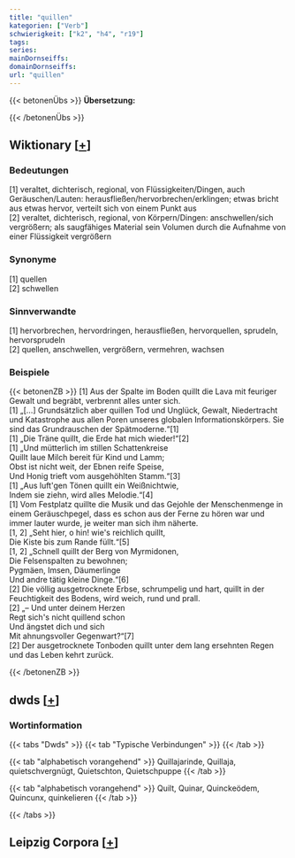 ```yaml
---
title: "quillen"
kategorien: ["Verb"]
schwierigkeit: ["k2", "h4", "r19"]
tags:
series:
mainDornseiffs:
domainDornseiffs:
url: "quillen"
---
```


{{< betonenÜbs >}}
**Übersetzung:**  
  
{{< /betonenÜbs >}}

## Wiktionary [[+](https://de.wiktionary.org/wiki/quillen)]

### Bedeutungen
[1] veraltet, dichterisch, regional, von Flüssigkeiten/Dingen, auch Geräuschen/Lauten: herausfließen/hervorbrechen/erklingen; etwas bricht aus etwas hervor, verteilt sich von einem Punkt aus  
[2] veraltet, dichterisch, regional, von Körpern/Dingen: anschwellen/sich vergrößern; als saugfähiges Material sein Volumen durch die Aufnahme von einer Flüssigkeit vergrößern  

### Synonyme
[1] quellen  
[2] schwellen  

### Sinnverwandte
[1] hervorbrechen, hervordringen, herausfließen, hervorquellen, sprudeln, hervorsprudeln  
[2] quellen, anschwellen, vergrößern, vermehren, wachsen  

### Beispiele
{{< betonenZB >}}
[1] Aus der Spalte im Boden quillt die Lava mit feuriger Gewalt und begräbt, verbrennt alles unter sich.  
[1] „[…] Grundsätzlich aber quillen Tod und Unglück, Gewalt, Niedertracht und Katastrophe aus allen Poren unseres globalen Informationskörpers. Sie sind das Grundrauschen der Spätmoderne.“[1]  
[1] „Die Träne quillt, die Erde hat mich wieder!“[2]  
[1] „Und mütterlich im stillen Schattenkreise  
Quillt laue Milch bereit für Kind und Lamm;  
Obst ist nicht weit, der Ebnen reife Speise,  
Und Honig trieft vom ausgehöhlten Stamm.“[3]  
[1] „Aus luft'gen Tönen quillt ein Weißnichtwie,  
Indem sie ziehn, wird alles Melodie.“[4]  
[1] Vom Festplatz quillte die Musik und das Gejohle der Menschenmenge in einem Geräuschpegel, dass es schon aus der Ferne zu hören war und immer lauter wurde, je weiter man sich ihm näherte.  
[1, 2] „Seht hier, o hin! wie's reichlich quillt,  
Die Kiste bis zum Rande füllt.“[5]  
[1, 2] „Schnell quillt der Berg von Myrmidonen,  
Die Felsenspalten zu bewohnen;  
Pygmäen, Imsen, Däumerlinge  
Und andre tätig kleine Dinge.“[6]  
[2] Die völlig ausgetrocknete Erbse, schrumpelig und hart, quillt in der Feuchtigkeit des Bodens, wird weich, rund und prall.  
[2] „– Und unter deinem Herzen  
Regt sich's nicht quillend schon  
Und ängstet dich und sich  
Mit ahnungsvoller Gegenwart?“[7]  
[2] Der ausgetrocknete Tonboden quillt unter dem lang ersehnten Regen und das Leben kehrt zurück.  

{{< /betonenZB >}}


## dwds [[+](https://www.dwds.de/wb/quillen)]

### Wortinformation
{{< tabs "Dwds" >}}
{{< tab "Typische Verbindungen" >}}
{{< /tab >}}

{{< tab "alphabetisch vorangehend" >}}
Quillajarinde, Quillaja, quietschvergnügt, Quietschton, Quietschpuppe
{{< /tab >}}

{{< tab "alphabetisch vorangehend" >}}
Quilt, Quinar, Quinckeödem, Quincunx, quinkelieren
{{< /tab >}}

{{< /tabs >}}

## Leipzig Corpora [[+](https://corpora.uni-leipzig.de/en/res?word=quillen&corpusId=deu_newscrawl-public_2018)]

